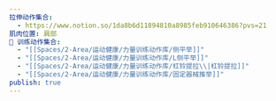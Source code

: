 ```yaml
---
拉伸动作集合:
  - https://www.notion.so/1da8b6d11894810a8985feb910646386?pvs=21
肌肉位置: 肩部
🏃 训练动作集合:
  - "[[Spaces/2-Area/运动健康/力量训练动作库/侧平举]]"
  - "[[Spaces/2-Area/运动健康/力量训练动作库/L侧平举]]"
  - "[[Spaces/2-Area/运动健康/力量训练动作库/杠铃提拉\\|杠铃提拉]]"
  - "[[Spaces/2-Area/运动健康/力量训练动作库/固定器械推举]]"
publish: true
---
```

